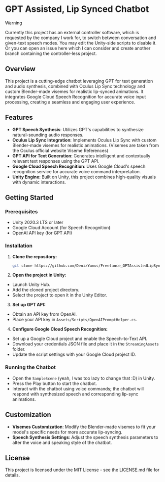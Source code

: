# GPT Assisted, Lip Synced Chatbot

> [!WARNING]
> Currently this project has an external controller software, which is requested by the company I work for, to switch between conversation and given-text speech modes. You may edit the Unity-side scripts to disable it. Or you can open an issue here which I can consider and create another branch containing the controller-less project.

## Overview
This project is a cutting-edge chatbot leveraging GPT for text generation and audio synthesis, combined with Oculus Lip Sync technology and custom Blender-made visemes for realistic lip-synced animations. It integrates Google Cloud Speech Recognition for accurate voice input processing, creating a seamless and engaging user experience.

## Features
- **GPT Speech Synthesis**: Utilizes GPT's capabilities to synthesize natural-sounding audio responses.
- **Oculus Lip Sync Integration**: Implements Oculus Lip Sync with custom Blender-made visemes for realistic animations. (Visemes are taken from the Oculus official website Viseme References)
- **GPT API for Text Generation**: Generates intelligent and contextually relevant text responses using the GPT API.
- **Google Cloud Speech Recognition**: Uses Google Cloud's speech recognition service for accurate voice command interpretation.
- **Unity Engine**: Built on Unity, this project combines high-quality visuals with dynamic interactions.

## Getting Started

### Prerequisites
- Unity 2020.3 LTS or later
- Google Cloud Account (for Speech Recognition)
- OpenAI API key (for GPT API)

### Installation
1. **Clone the repository:**
   ```bash
   git clone https://github.com/DenizYunus/Freelance_GPTAssistedLipSyncedChatbot.git
   ```

2. **Open the project in Unity:**
- Launch Unity Hub.
- Add the cloned project directory.
- Select the project to open it in the Unity Editor.
3. **Set up GPT API:**
- Obtain an API key from OpenAI.
- Place your API key in `Assets/Scripts/OpenAIPromptHelper.cs`.
4. **Configure Google Cloud Speech Recognition:**
- Set up a Google Cloud project and enable the Speech-to-Text API.
- Download your credentials JSON file and place it in the `StreamingAssets` folder.
- Update the script settings with your Google Cloud project ID.

### Running the Chatbot
- Open the `SampleScene` (yeah, I was too lazy to change that :D) in Unity.
- Press the Play button to start the chatbot.
- Interact with the chatbot using voice commands; the chatbot will respond with synthesized speech and corresponding lip-sync animations.

## Customization
- **Visemes Customization**: Modify the Blender-made visemes to fit your model's specific needs for more accurate lip-syncing.
- **Speech Synthesis Settings**: Adjust the speech synthesis parameters to alter the voice and speaking style of the chatbot.

## License
This project is licensed under the MIT License - see the LICENSE.md file for details.
